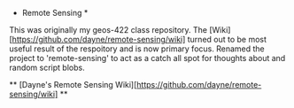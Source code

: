 * Remote Sensing *

This was originally my geos-422 class repository.  The [Wiki][https://github.com/dayne/remote-sensing/wiki] turned out to be most useful result of the respoitory and is now primary focus. Renamed the project to 'remote-sensing' to act as a catch all spot for thoughts about and random script blobs.

** [Dayne's Remote Sensing Wiki][https://github.com/dayne/remote-sensing/wiki] **


